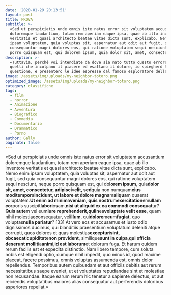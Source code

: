```yaml
---
date: '2020-01-29 20:13:51'
layout: post
title: PROVA
subtitle: >-
  «Sed ut perspiciatis unde omnis iste natus error sit voluptatem accusantium
  doloremque laudantium, totam rem aperiam eaque ipsa, quae ab illo inventore
  veritatis et quasi architecto beatae vitae dicta sunt, explicabo. Nemo enim
  ipsam voluptatem, quia voluptas sit, aspernatur aut odit aut fugit, sed quia
  consequuntur magni dolores eos, qui ratione voluptatem sequi nesciunt, neque
  porro quisquam est, qui dolorem ipsum, quia dolor sit, amet, consectetu
description: >-
  «Tuttavia, perché voi intendiate da dove sia nato tutto questo errore, di
  quelli che incolpano il piacere ed esaltano il dolore, io spiegherò tutta la
  questione, e presenterò le idee espresse dal famoso esploratore della verità,
image: /assets/img/uploads/my-neighbor-totoro.png
optimized_image: /assets/img/uploads/my-neighbor-totoro.png
category: classifiche
tags:
  - film
  - horror
  - Animazione
  - Avventura
  - Biografico
  - Commedia
  - Documentario
  - Drammatico
  - Porno
author: Gally
paginate: false
---
```

«Sed ut perspiciatis unde omnis iste natus error sit voluptatem accusantium doloremque laudantium, totam rem aperiam eaque ipsa, quae ab illo inventore veritatis et quasi architecto beatae vitae dicta sunt, explicabo. Nemo enim ipsam voluptatem, quia voluptas sit, aspernatur aut odit aut fugit, sed quia consequuntur magni dolores eos, qui ratione voluptatem sequi nesciunt, neque porro quisquam est, qui do**lorem ipsum**, quia**dolor sit, amet, consectetur, adipisci**v**elit, sed**quia non numquam**eius mod**i**tempor**a**incidunt, ut labore et dolore magna**m**aliqua**m quaerat voluptatem.**Ut enim ad minim**a**veniam, quis nostru**m**exercitation**em**ullam co**rporis suscipit**labori**o**s**am,**nisi ut aliquid ex ea commodi consequat**ur?**Quis aute**m vel eum**iure reprehenderit,**qui**in**ea**voluptate velit esse**, quam nihil molestiae**c**onsequatur, vel**illum**, qui**dolore**m**eu**m**fugiat**, quo voluptas**nulla pariatur**? \[33] At vero eos et accusamus et iusto odio dignissimos ducimus, qui blanditiis praesentium voluptatum deleniti atque corrupti, quos dolores et quas molestias**exceptur**i**sint, obcaecat**i**cupiditat**e**non pro**v**ident**, similique**sunt in culpa**,**qui officia deserunt mollit**ia**anim**i,**id est laborum**et dolorum fuga. Et harum quidem rerum facilis est et expedita distinctio. Nam libero tempore, cum soluta nobis est eligendi optio, cumque nihil impedit, quo minus id, quod maxime placeat, facere possimus, omnis voluptas assumenda est, omnis dolor repellendus. Temporibus autem quibusdam et aut officiis debitis aut rerum necessitatibus saepe eveniet, ut et voluptates repudiandae sint et molestiae non recusandae. Itaque earum rerum hic tenetur a sapiente delectus, ut aut reiciendis voluptatibus maiores alias consequatur aut perferendis doloribus asperiores repellat.»
